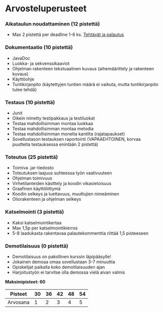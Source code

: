 ﻿# Arvosteluperusteet

### Aikataulun noudattaminen (12 pistettä)

* Max 2 pistettä per deadline 1-6 ks. [Tehtävät ja palautus](Tehtävät-ja-palautus.md)

### Dokumentaatio (10 pistettä)

* JavaDoc
* Luokka- ja sekvenssikaaviot
* Ohjelman rakenteen tekstuaalinen kuvaus (aihemäärittely ja rakenteen kuvaus)
* Käyttöohje
* Tuntikirjanpito (käytettyjen tuntien määrä ei vaikuta, mutta tuntikirjanpito tulee tehdä)

### Testaus (10 pistettä)

* Junit
* Oikein nimetty testipakkaus ja testiluokat
* Testaa mahdollisimman montaa luokkaa
* Testaa mahdollisimman montaa metodia
* Testaa mahdollisimman monelta kantilta (rajatapaukset)
* Sovellustason testauksen raportointi (VAPAAEHTOINEN, korvaa puutteita testauksessa enintään 2 pistettä)


### Toteutus (25 pistettä)

* Toimiva .jar-tiedosto
* Toteutuksen laajuus suhteessa työn vaativuuteen
* Ohjelman toimivuus
* Virhetilanteiden käsittely ja koodin vikasietoisuus
* Graafinen käyttöliittymä
* Koodin selkeys ja luettavuus, muuttujien nimeäminen
* Oliorakenteen ja ohjelman selkeys

### Katselmointi (3 pistettä)

* Kaksi katselmointikertaa
* Max 1,5p per katselmointikierros
* 5-8 laadukasta rakentavaa palautekommenttia riittää 1,5 pisteeseen


### Demotilaisuus (0 pistettä)

* Demotilaisuus on pakollinen kurssin läpipääsylle!
* Jokainen demoaa omaa sovellustaan 3-7 minuuttia
* Opiskelijat paikalla koko demotilaisuuden ajan
* Harjoitustyön ei tarvitse olla demossa vielä aivan valmis

**Maksimipisteet: 60**



| Pisteet  | 30  | 36  | 42  | 48  | 54  |
| -------- | --- | --- | --- | --- | --- |
| Arvosana | 1   | 2   | 3   | 4   | 5   |
